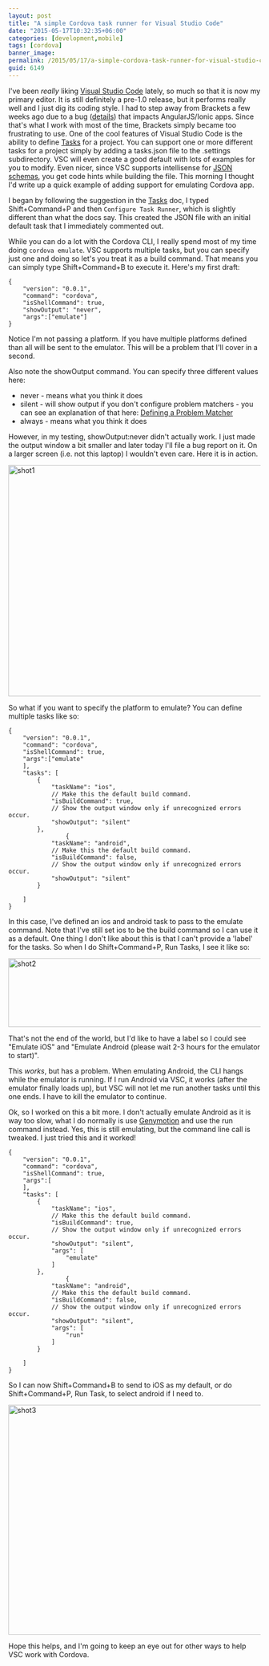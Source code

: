 ```yaml
---
layout: post
title: "A simple Cordova task runner for Visual Studio Code"
date: "2015-05-17T10:32:35+06:00"
categories: [development,mobile]
tags: [cordova]
banner_image: 
permalink: /2015/05/17/a-simple-cordova-task-runner-for-visual-studio-code
guid: 6149
---
```


I've been <i>really</i> liking <a href="https://code.visualstudio.com">Visual Studio Code</a> lately, so much so that it is now my primary editor. It is still definitely a pre-1.0 release, but it performs really well and I just dig its coding style. I had to step away from Brackets a few weeks ago due to a bug (<a href="https://github.com/adobe/brackets/issues/10718">details</a>) that impacts AngularJS/Ionic apps. Since that's what I work with most of the time, Brackets simply became too frustrating to use. One of the cool features of Visual Studio Code is the ability to define <a href="https://code.visualstudio.com/Docs/tasks">Tasks</a> for a project. You can support one or more different tasks for a project simply by adding a tasks.json file to the .settings subdirectory. VSC will even create a good default with lots of examples for you to modify. Even nicer, since VSC supports intellisense for <a href="https://code.visualstudio.com/Docs/languages#_json">JSON schemas</a>, you get code hints while building the file. This morning I thought I'd write up a quick example of adding support for emulating Cordova app.

<!--more-->

I began by following the suggestion in the <a href="https://code.visualstudio.com/Docs/tasks">Tasks</a> doc, I typed Shift+Command+P and then <code>Configure Task Runner</code>, which is slightly different than what the docs say. This created the JSON file with an initial default task that I immediately commented out.

While you can do a lot with the Cordova CLI, I really spend most of my time doing <code>cordova emulate</code>. VSC supports multiple tasks, but you can specify just one and doing so let's you treat it as a build command. That means you can simply type Shift+Command+B to execute it. Here's my first draft:

<pre><code class="language-javascript">{
	"version": "0.0.1",
	"command": "cordova",
	"isShellCommand": true,
	"showOutput": "never",
	"args":["emulate"]
}</code></pre>

Notice I'm not passing a platform. If you have multiple platforms defined than all will be sent to the emulator. This will be a problem that I'll cover in a second.

Also note the showOutput command. You can specify three different values here:

<ul>
<li>never - means what you think it does
<li>silent - will show output if you don't configure problem matchers - you can see an explanation of that here: <a href="https://code.visualstudio.com/Docs/tasks#_defining-a-problem-matcher">Defining a Problem Matcher</a>
<li>always - means what you think it does 
</ul>

However, in my testing, showOutput:never didn't actually work. I just made the output window a bit smaller and later today I'll file a bug report on it. On a larger screen (i.e. not this laptop) I wouldn't even care. Here it is in action.

<a href="http://www.raymondcamden.com/wp-content/uploads/2015/05/shot12.png"><img src="https://static.raymondcamden.com/images/wp-content/uploads/2015/05/shot12.png" alt="shot1" width="800" height="461" class="aligncenter size-full wp-image-6150" /></a>

So what if you want to specify the platform to emulate? You can define multiple tasks like so:

<pre><code class="language-javascript">{
	"version": "0.0.1",
	"command": "cordova",
	"isShellCommand": true,
	"args":["emulate"
	],
	"tasks": [
		{
			"taskName": "ios",
			// Make this the default build command.
			"isBuildCommand": true,
			// Show the output window only if unrecognized errors occur.
			"showOutput": "silent"
		},
				{
			"taskName": "android",
			// Make this the default build command.
			"isBuildCommand": false,
			// Show the output window only if unrecognized errors occur.
			"showOutput": "silent"
		}

	]
}</code></pre>

In this case, I've defined an ios and android task to pass to the emulate command. Note that I've still set ios to be the build command so I can use it as a default. One thing I don't like about this is that I can't provide a 'label' for the tasks. So when I do Shift+Command+P, Run Tasks, I see it like so:

<a href="http://www.raymondcamden.com/wp-content/uploads/2015/05/shot21.png"><img src="https://static.raymondcamden.com/images/wp-content/uploads/2015/05/shot21.png" alt="shot2" width="800" height="137" class="aligncenter size-full wp-image-6151" /></a>

That's not the end of the world, but I'd like to have a label so I could see "Emulate iOS" and "Emulate Android (please wait 2-3 hours for the emulator to start)".

This <i>works</i>, but has a problem. When emulating Android, the CLI hangs while the emulator is running. If I run Android via VSC, it works (after the emulator finally loads up), but VSC will not let me run another tasks until this one ends. I have to kill the emulator to continue.

Ok, so I worked on this a bit more. I don't actually emulate Android as it is way too slow, what I do normally is use <a href="https://www.genymotion.com/">Genymotion</a> and use the run command instead. Yes, this is still emulating, but the command line call is tweaked. I just tried this and it worked!

<pre><code class="language-javascript">{
	"version": "0.0.1",
	"command": "cordova",
	"isShellCommand": true,
	"args":[
	],
	"tasks": [
		{
			"taskName": "ios",
			// Make this the default build command.
			"isBuildCommand": true,
			// Show the output window only if unrecognized errors occur.
			"showOutput": "silent",
			"args": [
				"emulate"
			]
		},
				{
			"taskName": "android",
			// Make this the default build command.
			"isBuildCommand": false,
			// Show the output window only if unrecognized errors occur.
			"showOutput": "silent",
			"args": [
				"run"
			]
		}

	]
}</code></pre>

So I can now Shift+Command+B to send to iOS as my default, or do Shift+Command+P, Run Task, to select android if I need to.

<a href="http://www.raymondcamden.com/wp-content/uploads/2015/05/shot3.png"><img src="https://static.raymondcamden.com/images/wp-content/uploads/2015/05/shot3.png" alt="shot3" width="800" height="458" class="aligncenter size-full wp-image-6152" /></a>

Hope this helps, and I'm going to keep an eye out for other ways to help VSC work with Cordova.